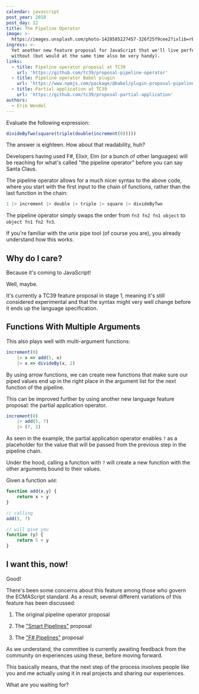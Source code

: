 ```yaml
---
calendar: javascript
post_year: 2018
post_day: 12
title: The Pipeline Operator
image: >-
  https://images.unsplash.com/photo-1428585227457-326f25f9cee2?ixlib=rb-1.2.1&ixid=eyJhcHBfaWQiOjEyMDd9&auto=format&fit=crop&w=1650&q=80
ingress: >-
  Yet another new feature proposal for JavaScript that we'll live perfectly fine
  without (but would at the same time also be very handy).
links:
  - title: Pipeline operator proposal at TC39
    url: 'https://github.com/tc39/proposal-pipeline-operator'
  - title: Pipeline operator Babel plugin
    url: 'https://www.npmjs.com/package/@babel/plugin-proposal-pipeline-operator'
  - title: Partial application at TC39
    url: 'https://github.com/tc39/proposal-partial-application'
authors:
  - Erik Wendel
---
```


Evaluate the following expression:

```js
divideByTwo(square(triple(double(increment(0)))))
```

The answer is eighteen.
How about that readability, huh?

Developers having used F#, Elixir, Elm (or a bunch of other languages) will be reaching for what's called "the pipeline operator" before you can say Santa Claus.

The pipeline operator allows for a much nicer syntax to the above code, where you start with the first input to the chain of functions, rather than the last function in the chain:

```js
1 |> increment |> double |> triple |> square |> divideByTwo
```

The pipeline operator simply swaps the order from `fn3 fn2 fn1 object` to `object fn1 fn2 fn3`.

If you're familiar with the unix pipe tool (of course you are), you already understand how this works.

## Why do I care?

Because it's coming to JavaScript!

Well, maybe. 

It's currently a TC39 feature proposal in stage 1, meaning it's still considered experimental and that the syntax might very well change before it ends up the language specification.

## Functions With Multiple Arguments

This also plays well with multi-argument functions:

```js
increment(0)
    |> x => add(5, x)
    |> x => divideBy(x, 2)
```

By using arrow functions, we can create new functions that make sure our piped values end up in the right place in the argument list for the next function of the pipeline.

This can be improved further by using another new language feature proposal: the partial application operator.

```js
increment(0)
    |> add(5, ?)
    |> (?, 2)
```

As seen in the example, the partial application operator enables `?` as a placeholder for the value that will be passed from the previous step in the pipeline chain.

Under the hood, calling a function with `?` will create a new function with the other arguments bound to their values.

Given a function `add`:

```js
function add(x,y) {
    return x + y
}

// calling
add(5, ?)

// will give you 
function (y) {
    return 5 + y
}
```

## I want this, now!

Good! 

There's been some concerns about this feature among those who govern the ECMAScript standard. As a result, several different variations of this feature has been discussed:

1. The original pipeline operator proposal

2. The ["Smart Pipelines"](https://github.com/js-choi/proposal-smart-pipelines) proposal

3. The ["F# Pipelines"](https://github.com/valtech-nyc/proposal-fsharp-pipelines) proposal

As we understand, the committee is currently awaiting feedback from the community on experiences using these, before moving forward.

This basically means, that the next step of the process involves people like you and me actually using it in real projects and sharing our experiences.

What are you waiting for?
